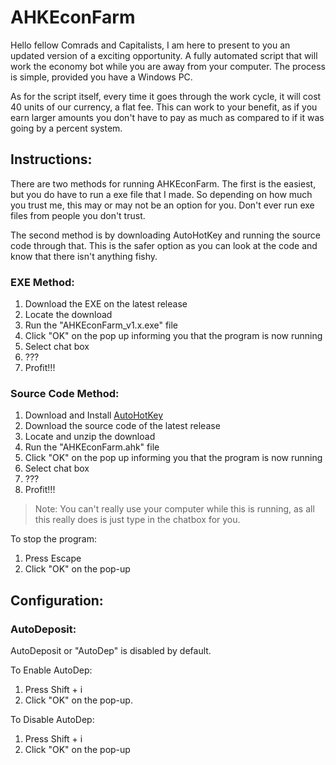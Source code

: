 # AHKEconFarm
 
Hello fellow Comrads and Capitalists, I am here to present to you an updated version of a exciting opportunity. A fully automated script that will work the economy bot while you are away from your computer. The process is simple, provided you have a Windows PC.

As for the script itself, every time it goes through the work cycle, it will cost 40 units of our currency, a flat fee. This can work to your benefit, as if you earn larger amounts you don't have to pay as much as compared to if it was going by a percent system.


## Instructions:
There are two methods for running AHKEconFarm. The first is the easiest, but you do have to run a exe file that I made. So depending on how much you trust me, this may or may not be an option for you. Don't ever run exe files from people you don't trust.

The second method is by downloading AutoHotKey and running the source code through that. This is the safer option as you can look at the code and know that there isn't anything fishy.

### EXE Method:
 1. Download the EXE on the latest release
 2. Locate the download
 3. Run the "AHKEconFarm_v1.x.exe" file
 4. Click "OK" on the pop up informing you that the program is now running
 5. Select chat box
 6. ???
 7. Profit!!!


### Source Code Method:
 1. Download and Install [AutoHotKey](https://www.autohotkey.com/)
 2. Download the source code of the latest release
 3. Locate and unzip the download
 4. Run the "AHKEconFarm.ahk" file
 5. Click "OK" on the pop up informing you that the program is now running
 6. Select chat box
 7. ???
 8. Profit!!!
> Note: You can't really use your computer while this is running, as all this really does is just type in the chatbox for you.

To stop the program:
 1. Press Escape
 2. Click "OK" on the pop-up


## Configuration:
### AutoDeposit:
AutoDeposit or "AutoDep" is disabled by default.

To Enable AutoDep:
 1. Press Shift + i
 2. Click "OK" on the pop-up.

To Disable AutoDep:
 1. Press Shift + i
 2. Click "OK" on the pop-up
